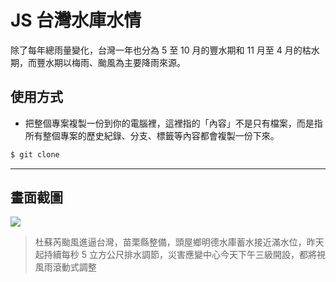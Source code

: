 # JS 台灣水庫水情

除了每年總雨量變化，台灣一年也分為 5 至 10 月的豐水期和 11 月至 4 月的枯水期，而豐水期以梅雨、颱風為主要降雨來源。

## 使用方式
- 把整個專案複製一份到你的電腦裡，這裡指的「內容」不是只有檔案，而是指所有整個專案的歷史紀錄、分支、標籤等內容都會複製一份下來。
```sh
$ git clone
```

----

## 畫面截圖
![](https://i.imgur.com/9oZc0yc.png)
> 杜蘇芮颱風進逼台灣，苗栗縣整備，頭屋鄉明德水庫蓄水接近滿水位，昨天起持續每秒 5 立方公尺排水調節，災害應變中心今天下午三級開設，都將視風雨滾動式調整
